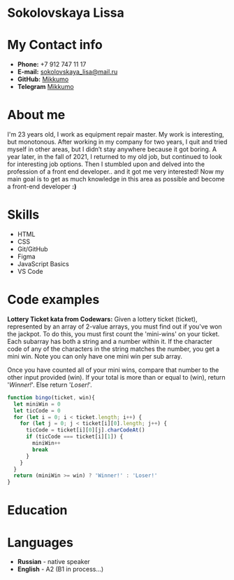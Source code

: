 # Sokolovskaya Lissa

# My Contact info

* **Phone:** +7 912 747 11 17
* **E-mail:** sokolovskaya_lisa@mail.ru
* **GitHub:** [Mikkumo](https://github.com/Mikkumo) 
* **Telegram** [Mikkumo](https://t.me/Mikkumo)

# About me

I'm 23 years old, I work as equipment repair master. My work is interesting, but monotonous. After working in my company for two years, I quit and tried myself in other areas, but I didn’t stay anywhere because it got boring. A year later, in the fall of 2021, I returned to my old job, but continued to look for interesting job options. Then I stumbled upon and delved into the profession of a front end developer.. and it got me very interested! 
Now my main goal is to get as much knowledge in this area as possible and become a front-end developer **:)**

# Skills

* HTML
* CSS
* Git/GitHub
* Figma
* JavaScript Basics
* VS Code

# Code examples

**Lottery Ticket kata from Codewars:** Given a lottery ticket (ticket), represented by an array of 2-value arrays, you must find out if you've won the jackpot. To do this, you must first count the 'mini-wins' on your ticket. Each subarray has both a string and a number within it. If the character code of any of the characters in the string matches the number, you get a mini win. Note you can only have one mini win per sub array.

Once you have counted all of your mini wins, compare that number to the other input provided (win). If your total is more than or equal to (win), return '*Winner!*'. Else return '*Loser!*'.

```js
function bingo(ticket, win){
  let miniWin = 0
  let ticCode = 0
  for (let i = 0; i < ticket.length; i++) {
    for (let j = 0; j < ticket[i][0].length; j++) {
      ticCode = ticket[i][0][j].charCodeAt()
      if (ticCode === ticket[i][1]) {
        miniWin++ 
        break
      }
    }
  }
  return (miniWin >= win) ? 'Winner!' : 'Loser!'
}
```

# Education



# Languages

* **Russian** - native speaker
* **English** - A2 (B1 in process...)
